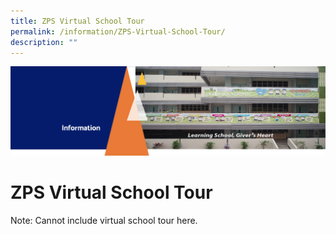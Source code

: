 ```yaml
---
title: ZPS Virtual School Tour
permalink: /information/ZPS-Virtual-School-Tour/
description: ""
---
```

![](/images/Information.png)

ZPS Virtual School Tour
=======================

Note: Cannot include virtual school tour here. 